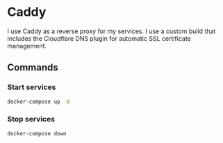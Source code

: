 # Caddy

I use Caddy as a reverse proxy for my services. I use a custom build that includes the Cloudflare DNS plugin for automatic SSL certificate management.

## Commands

### Start services

```sh
docker-compose up -d
```

### Stop services

```sh
docker-compose down
```
